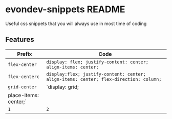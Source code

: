 # evondev-snippets README

Useful css snippets that you will always use in most time of coding

## Features

| Prefix                | Code                                                                                  |
| --------------------- | ------------------------------------------------------------------------------------- |
| `flex-center`         | `display: flex; justify-content: center; align-items: center;`                        |
| `flex-centerc`        | `display:flex; justify-content: center; align-items: center; flex-direction: column;` |
| `grid-center`         | `display: grid;                                                                       |
| place-items: center;` |
| `1`                   | `2`                                                                                   |
